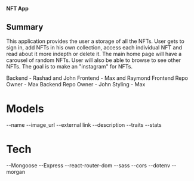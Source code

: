 #### NFT App

## Summary

This application provides the user a storage of all the NFTs. User gets to sign in, add NFTs in his own collection, access each individual NFT and read about it more indepth or delete it. The main home page will have a carousel of random NFTs. User will also be able to browse to see other NFTs. The goal is to make an "instagram" for NFTs.

Backend - Rashad and John
Frontend - Max and Raymond
Frontend Repo Owner - Max
Backend Repo Owner - John
Styling - Max

# Models

--name
--image_url
--external link
--description
--traits
--stats

# Tech

--Mongoose
--Express
--react-router-dom
--sass
--cors
--dotenv
--morgan
